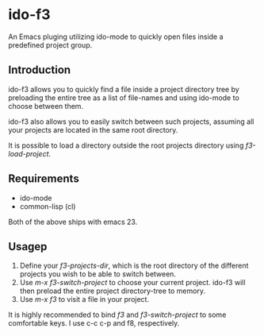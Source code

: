 # ido-f3

An Emacs pluging utilizing ido-mode to quickly open files inside a predefined project group.

## Introduction

ido-f3 allows you to quickly find a file inside a project directory tree by preloading the entire tree as a list of file-names and using ido-mode to choose between them.

ido-f3 also allows you to easily switch between such projects, assuming all your projects are located in the same root directory.

It is possible to load a directory outside the root projects directory using *f3-load-project*.

## Requirements

- ido-mode
- common-lisp (cl)

Both of the above ships with emacs 23.

## Usagep
1. Define your *f3-projects-dir*, which is the root directory of the different projects you wish to be able to switch between.
1. Use *m-x f3-switch-project* to choose your current project. ido-f3 will then preload the entire project directory-tree to memory.
1. Use *m-x f3* to visit a file in your project.

It is highly recommended to bind *f3* and *f3-switch-project* to some comfortable keys. I use c-c c-p and f8, respectively.
